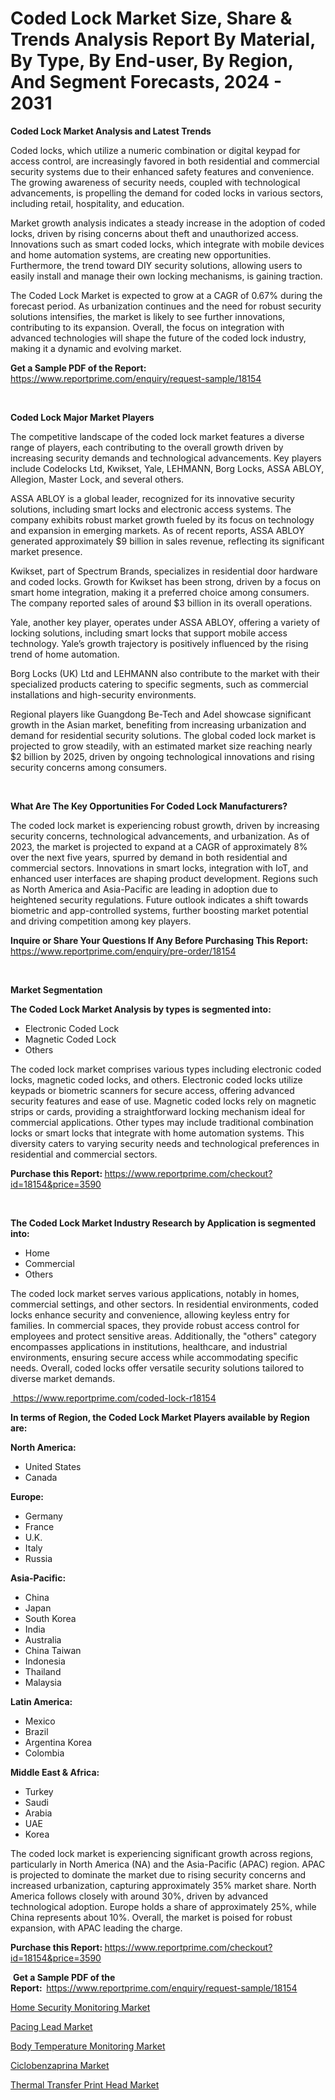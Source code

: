 <p><h1>Coded Lock Market Size, Share & Trends Analysis Report By Material, By Type, By End-user, By Region, And Segment Forecasts, 2024 - 2031</h1></p><p><strong>Coded Lock Market Analysis and Latest Trends</strong></p>
<p><p>Coded locks, which utilize a numeric combination or digital keypad for access control, are increasingly favored in both residential and commercial security systems due to their enhanced safety features and convenience. The growing awareness of security needs, coupled with technological advancements, is propelling the demand for coded locks in various sectors, including retail, hospitality, and education.</p><p>Market growth analysis indicates a steady increase in the adoption of coded locks, driven by rising concerns about theft and unauthorized access. Innovations such as smart coded locks, which integrate with mobile devices and home automation systems, are creating new opportunities. Furthermore, the trend toward DIY security solutions, allowing users to easily install and manage their own locking mechanisms, is gaining traction.</p><p>The Coded Lock Market is expected to grow at a CAGR of 0.67% during the forecast period. As urbanization continues and the need for robust security solutions intensifies, the market is likely to see further innovations, contributing to its expansion. Overall, the focus on integration with advanced technologies will shape the future of the coded lock industry, making it a dynamic and evolving market.</p></p>
<p><strong>Get a Sample PDF of the Report:&nbsp;</strong> <a href="https://www.reportprime.com/enquiry/request-sample/18154?utm_campaign=118&utm_medium=2&utm_source=Github&utm_content=ia&utm_term=20112024&utm_id=coded-lock">https://www.reportprime.com/enquiry/request-sample/18154</a></p>
<p>&nbsp;</p>
<p><strong>Coded Lock Major Market Players</strong></p>
<p><p>The competitive landscape of the coded lock market features a diverse range of players, each contributing to the overall growth driven by increasing security demands and technological advancements. Key players include Codelocks Ltd, Kwikset, Yale, LEHMANN, Borg Locks, ASSA ABLOY, Allegion, Master Lock, and several others.</p><p>ASSA ABLOY is a global leader, recognized for its innovative security solutions, including smart locks and electronic access systems. The company exhibits robust market growth fueled by its focus on technology and expansion in emerging markets. As of recent reports, ASSA ABLOY generated approximately $9 billion in sales revenue, reflecting its significant market presence.</p><p>Kwikset, part of Spectrum Brands, specializes in residential door hardware and coded locks. Growth for Kwikset has been strong, driven by a focus on smart home integration, making it a preferred choice among consumers. The company reported sales of around $3 billion in its overall operations.</p><p>Yale, another key player, operates under ASSA ABLOY, offering a variety of locking solutions, including smart locks that support mobile access technology. Yale’s growth trajectory is positively influenced by the rising trend of home automation.</p><p>Borg Locks (UK) Ltd and LEHMANN also contribute to the market with their specialized products catering to specific segments, such as commercial installations and high-security environments.</p><p>Regional players like Guangdong Be-Tech and Adel showcase significant growth in the Asian market, benefiting from increasing urbanization and demand for residential security solutions. The global coded lock market is projected to grow steadily, with an estimated market size reaching nearly $2 billion by 2025, driven by ongoing technological innovations and rising security concerns among consumers.</p></p>
<p>&nbsp;</p>
<p><strong>What Are The Key Opportunities For Coded Lock Manufacturers?</strong></p>
<p><p>The coded lock market is experiencing robust growth, driven by increasing security concerns, technological advancements, and urbanization. As of 2023, the market is projected to expand at a CAGR of approximately 8% over the next five years, spurred by demand in both residential and commercial sectors. Innovations in smart locks, integration with IoT, and enhanced user interfaces are shaping product development. Regions such as North America and Asia-Pacific are leading in adoption due to heightened security regulations. Future outlook indicates a shift towards biometric and app-controlled systems, further boosting market potential and driving competition among key players.</p></p>
<p><strong>Inquire or Share Your Questions If Any Before Purchasing This Report:</strong> <a href="https://www.reportprime.com/enquiry/pre-order/18154?utm_campaign=118&utm_medium=2&utm_source=Github&utm_content=ia&utm_term=20112024&utm_id=coded-lock">https://www.reportprime.com/enquiry/pre-order/18154</a></p>
<p>&nbsp;</p>
<p><strong>Market Segmentation</strong></p>
<p><strong>The Coded Lock Market Analysis by types is segmented into:</strong></p>
<p><ul><li>Electronic Coded Lock</li><li>Magnetic Coded Lock</li><li>Others</li></ul></p>
<p><p>The coded lock market comprises various types including electronic coded locks, magnetic coded locks, and others. Electronic coded locks utilize keypads or biometric scanners for secure access, offering advanced security features and ease of use. Magnetic coded locks rely on magnetic strips or cards, providing a straightforward locking mechanism ideal for commercial applications. Other types may include traditional combination locks or smart locks that integrate with home automation systems. This diversity caters to varying security needs and technological preferences in residential and commercial sectors.</p></p>
<p><strong>Purchase this Report:&nbsp;</strong><a href="https://www.reportprime.com/checkout?id=18154&price=3590&utm_campaign=118&utm_medium=2&utm_source=Github&utm_content=ia&utm_term=20112024&utm_id=coded-lock">https://www.reportprime.com/checkout?id=18154&price=3590</a></p>
<p>&nbsp;</p>
<p><strong>The Coded Lock Market Industry Research by Application is segmented into:</strong></p>
<p><ul><li>Home</li><li>Commercial</li><li>Others</li></ul></p>
<p><p>The coded lock market serves various applications, notably in homes, commercial settings, and other sectors. In residential environments, coded locks enhance security and convenience, allowing keyless entry for families. In commercial spaces, they provide robust access control for employees and protect sensitive areas. Additionally, the "others" category encompasses applications in institutions, healthcare, and industrial environments, ensuring secure access while accommodating specific needs. Overall, coded locks offer versatile security solutions tailored to diverse market demands.</p></p>
<p><a href="https://www.reportprime.com/coded-lock-r18154?utm_campaign=118&utm_medium=2&utm_source=Github&utm_content=ia&utm_term=20112024&utm_id=coded-lock">&nbsp;https://www.reportprime.com/coded-lock-r18154</a></p>
<p><strong>In terms of Region, the Coded Lock Market Players available by Region are:</strong></p>
<p>
    <p> <strong> North America: </strong>
        <ul>
            <li>United States</li>
            <li>Canada</li>
        </ul>
        </p> 
    <p> <strong> Europe: </strong>
        <ul>
            <li>Germany</li>
            <li>France</li>
            <li>U.K.</li>
            <li>Italy</li>
            <li>Russia</li>
        </ul>
        </p> 
    <p> <strong> Asia-Pacific: </strong>
        <ul>
            <li>China</li>
            <li>Japan</li>
            <li>South Korea</li>
            <li>India</li>
            <li>Australia</li>
            <li>China Taiwan</li>
            <li>Indonesia</li>
            <li>Thailand</li>
            <li>Malaysia</li>
        </ul>
        </p> 
    <p> <strong> Latin America: </strong>
        <ul>
            <li>Mexico</li>
            <li>Brazil</li>
            <li>Argentina Korea</li>
            <li>Colombia</li>
        </ul>
        </p> 
    <p> <strong> Middle East & Africa: </strong>
        <ul>
            <li>Turkey</li>
            <li>Saudi</li>
            <li>Arabia</li>
            <li>UAE</li>
            <li>Korea</li>
        </ul>
    </p>
    </p>
<p><p>The coded lock market is experiencing significant growth across regions, particularly in North America (NA) and the Asia-Pacific (APAC) region. APAC is projected to dominate the market due to rising security concerns and increased urbanization, capturing approximately 35% market share. North America follows closely with around 30%, driven by advanced technological adoption. Europe holds a share of approximately 25%, while China represents about 10%. Overall, the market is poised for robust expansion, with APAC leading the charge.</p></p>
<p><strong>Purchase this Report: </strong><a href="https://www.reportprime.com/checkout?id=18154&price=3590&utm_campaign=118&utm_medium=2&utm_source=Github&utm_content=ia&utm_term=20112024&utm_id=coded-lock">https://www.reportprime.com/checkout?id=18154&price=3590</a></p>
<p>&nbsp;<strong>Get a Sample PDF of the Report:&nbsp;&nbsp;</strong><a href="https://www.reportprime.com/enquiry/request-sample/18154?utm_campaign=118&utm_medium=2&utm_source=Github&utm_content=ia&utm_term=20112024&utm_id=coded-lock">https://www.reportprime.com/enquiry/request-sample/18154</a></p>
<p><strong></strong></p>
<p><p><a href="https://github.com/AlisaRowe24/Market-Research-Report-List-1/blob/main/home-security-monitoring-market.md?utm_campaign=118&utm_medium=2&utm_source=Github&utm_content=ia&utm_term=20112024&utm_id=coded-lock">Home Security Monitoring Market</a></p><p><a href="https://www.linkedin.com/pulse/pacing-lead-market-research-report-provides-comprehensive-sxspc?utm_campaign=118&utm_medium=2&utm_source=Github&utm_content=ia&utm_term=20112024&utm_id=coded-lock">Pacing Lead Market</a></p><p><a href="https://www.linkedin.com/pulse/detailed-body-temperature-monitoring-market-analysis-2024-2031-4r6jc?utm_campaign=118&utm_medium=2&utm_source=Github&utm_content=ia&utm_term=20112024&utm_id=coded-lock">Body Temperature Monitoring Market</a></p><p><a href="https://issuu.com/reportprime-2/docs/ciclobenzaprina-market-size-2030.pp_e152a5ac18f346?utm_campaign=118&utm_medium=2&utm_source=Github&utm_content=ia&utm_term=20112024&utm_id=coded-lock">Ciclobenzaprina Market</a></p><p><a href="https://github.com/HobertDavis43/Market-Research-Report-List-1/blob/main/thermal-transfer-print-head-market.md?utm_campaign=118&utm_medium=2&utm_source=Github&utm_content=ia&utm_term=20112024&utm_id=coded-lock">Thermal Transfer Print Head Market</a></p></p>